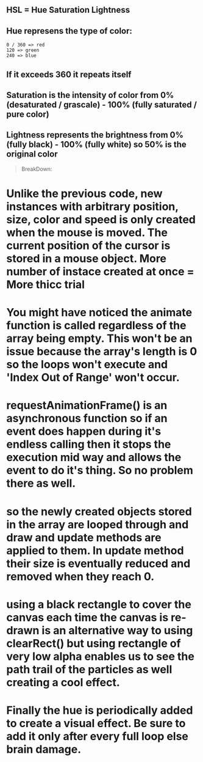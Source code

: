 ## HSL = Hue Saturation Lightness

## Hue represens the type of color: 

    0 / 360 => red
    120 => green
    240 => blue

## If it exceeds 360 it repeats itself

## Saturation is the intensity of color from 0% (desaturated / grascale) - 100% (fully saturated / pure color)

## Lightness represents the brightness from 0% (fully black) - 100% (fully white) so 50% is the original color

> BreakDown: 

# Unlike the previous code, new instances with arbitrary position, size, color and speed is only created when the mouse is moved. The current position of the cursor is stored in a mouse object. More number of instace created at once = More thicc trial

# You might have noticed the animate function is called regardless of the array being empty. This won't be an issue because the array's length is 0 so the loops won't execute and 'Index Out of Range' won't occur.

# requestAnimationFrame() is an asynchronous function so if an event does happen during it's endless calling then it stops the execution mid way and allows the event to do it's thing. So no problem there as well.

# so the newly created objects stored in the array are looped through and draw and update methods are applied to them. In update method their size is eventually reduced and removed when they reach 0.

# using a black rectangle to cover the canvas each time the canvas is re-drawn is an alternative way to using clearRect() but using rectangle of very low alpha enables us to see the path trail of the particles as well creating a cool effect.

# Finally the hue is periodically added to create a visual effect. Be sure to add it only after every full loop else brain damage.